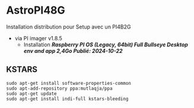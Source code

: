 # AstroPI48G
Installation distribution pour Setup avec un PI4B2G

+ via PI imager v1.8.5
  + Installation ***Raspberry PI OS (Legacy, 64bit) Full Bullseye Desktop env and app 2,4Go Publié: 2024-10-22***

## KSTARS
```
sudo apt-get install software-properties-common
sudo apt-add-repository ppa:mutlaqja/ppa
sudo apt-get update
sudo apt-get install indi-full kstars-bleeding
```

